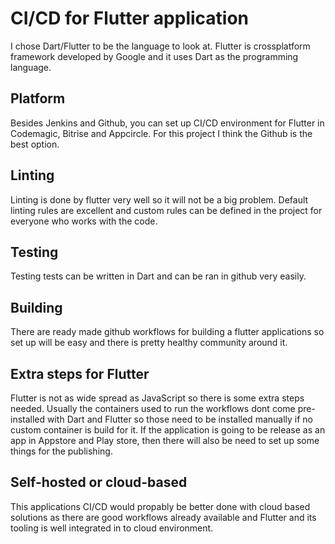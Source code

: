 # CI/CD for Flutter application

I chose Dart/Flutter to be the language to look at. Flutter is crossplatform framework developed by Google and it uses Dart as the programming language.

## Platform

Besides Jenkins and Github, you can set up CI/CD environment for Flutter in Codemagic, Bitrise and Appcircle. For this project I think the Github is the best option.

## Linting

Linting is done by flutter very well so it will not be a big problem. Default linting rules are excellent and custom rules can be defined in the project for everyone who works with the code.

## Testing

Testing tests can be written in Dart and can be ran in github very easily.

## Building

There are ready made github workflows for building a flutter applications so set up will be easy and there is pretty healthy community around it.

## Extra steps for Flutter

Flutter is not as wide spread as JavaScript so there is some extra steps needed. Usually the containers used to run the workflows dont come pre-installed with Dart and Flutter so those need to be installed manually if no custom container is build for it. If the application is going to be release as an app in Appstore and Play store, then there will also be need to set up some things for the publishing.

## Self-hosted or cloud-based

This applications CI/CD would propably be better done with cloud based solutions as there are good workflows already available and Flutter and its tooling is well integrated in to cloud environment.